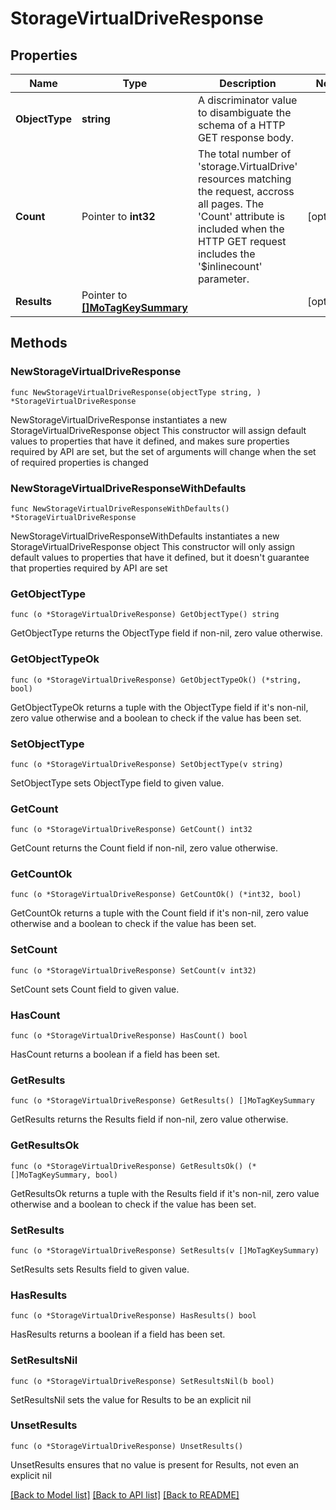 # StorageVirtualDriveResponse

## Properties

Name | Type | Description | Notes
------------ | ------------- | ------------- | -------------
**ObjectType** | **string** | A discriminator value to disambiguate the schema of a HTTP GET response body. | 
**Count** | Pointer to **int32** | The total number of &#39;storage.VirtualDrive&#39; resources matching the request, accross all pages. The &#39;Count&#39; attribute is included when the HTTP GET request includes the &#39;$inlinecount&#39; parameter. | [optional] 
**Results** | Pointer to [**[]MoTagKeySummary**](mo.TagKeySummary.md) |  | [optional] 

## Methods

### NewStorageVirtualDriveResponse

`func NewStorageVirtualDriveResponse(objectType string, ) *StorageVirtualDriveResponse`

NewStorageVirtualDriveResponse instantiates a new StorageVirtualDriveResponse object
This constructor will assign default values to properties that have it defined,
and makes sure properties required by API are set, but the set of arguments
will change when the set of required properties is changed

### NewStorageVirtualDriveResponseWithDefaults

`func NewStorageVirtualDriveResponseWithDefaults() *StorageVirtualDriveResponse`

NewStorageVirtualDriveResponseWithDefaults instantiates a new StorageVirtualDriveResponse object
This constructor will only assign default values to properties that have it defined,
but it doesn't guarantee that properties required by API are set

### GetObjectType

`func (o *StorageVirtualDriveResponse) GetObjectType() string`

GetObjectType returns the ObjectType field if non-nil, zero value otherwise.

### GetObjectTypeOk

`func (o *StorageVirtualDriveResponse) GetObjectTypeOk() (*string, bool)`

GetObjectTypeOk returns a tuple with the ObjectType field if it's non-nil, zero value otherwise
and a boolean to check if the value has been set.

### SetObjectType

`func (o *StorageVirtualDriveResponse) SetObjectType(v string)`

SetObjectType sets ObjectType field to given value.


### GetCount

`func (o *StorageVirtualDriveResponse) GetCount() int32`

GetCount returns the Count field if non-nil, zero value otherwise.

### GetCountOk

`func (o *StorageVirtualDriveResponse) GetCountOk() (*int32, bool)`

GetCountOk returns a tuple with the Count field if it's non-nil, zero value otherwise
and a boolean to check if the value has been set.

### SetCount

`func (o *StorageVirtualDriveResponse) SetCount(v int32)`

SetCount sets Count field to given value.

### HasCount

`func (o *StorageVirtualDriveResponse) HasCount() bool`

HasCount returns a boolean if a field has been set.

### GetResults

`func (o *StorageVirtualDriveResponse) GetResults() []MoTagKeySummary`

GetResults returns the Results field if non-nil, zero value otherwise.

### GetResultsOk

`func (o *StorageVirtualDriveResponse) GetResultsOk() (*[]MoTagKeySummary, bool)`

GetResultsOk returns a tuple with the Results field if it's non-nil, zero value otherwise
and a boolean to check if the value has been set.

### SetResults

`func (o *StorageVirtualDriveResponse) SetResults(v []MoTagKeySummary)`

SetResults sets Results field to given value.

### HasResults

`func (o *StorageVirtualDriveResponse) HasResults() bool`

HasResults returns a boolean if a field has been set.

### SetResultsNil

`func (o *StorageVirtualDriveResponse) SetResultsNil(b bool)`

 SetResultsNil sets the value for Results to be an explicit nil

### UnsetResults
`func (o *StorageVirtualDriveResponse) UnsetResults()`

UnsetResults ensures that no value is present for Results, not even an explicit nil

[[Back to Model list]](../README.md#documentation-for-models) [[Back to API list]](../README.md#documentation-for-api-endpoints) [[Back to README]](../README.md)


